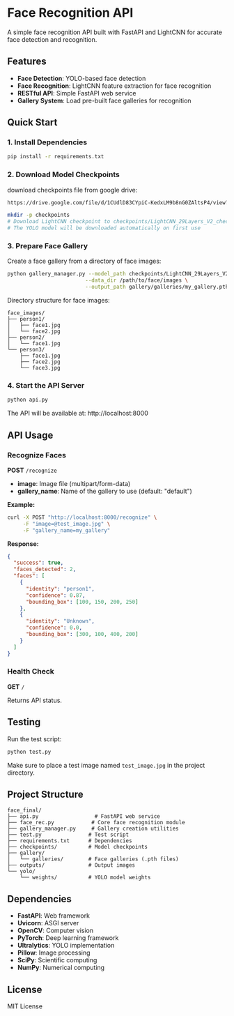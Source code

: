 # Face Recognition API

A simple face recognition API built with FastAPI and LightCNN for accurate face detection and recognition.

## Features

- **Face Detection**: YOLO-based face detection
- **Face Recognition**: LightCNN feature extraction for face recognition
- **RESTful API**: Simple FastAPI web service
- **Gallery System**: Load pre-built face galleries for recognition

## Quick Start

### 1. Install Dependencies

```bash
pip install -r requirements.txt
```

### 2. Download Model Checkpoints

download checkpoints file from google drive:
```bash
https://drive.google.com/file/d/1CUdlD83CYpiC-KedxLM9b8nG0ZAltsP4/view?usp=sharing
```

```bash
mkdir -p checkpoints
# Download LightCNN checkpoint to checkpoints/LightCNN_29Layers_V2_checkpoint.pth.tar
# The YOLO model will be downloaded automatically on first use
```

### 3. Prepare Face Gallery

Create a face gallery from a directory of face images:

```bash
python gallery_manager.py --model_path checkpoints/LightCNN_29Layers_V2_checkpoint.pth.tar \
                         --data_dir /path/to/face/images \
                         --output_path gallery/galleries/my_gallery.pth
```

Directory structure for face images:
```
face_images/
├── person1/
│   ├── face1.jpg
│   └── face2.jpg
├── person2/
│   └── face1.jpg
└── person3/
    ├── face1.jpg
    ├── face2.jpg
    └── face3.jpg
```

### 4. Start the API Server

```bash
python api.py
```

The API will be available at: http://localhost:8000

## API Usage

### Recognize Faces

**POST** `/recognize`

- **image**: Image file (multipart/form-data)
- **gallery_name**: Name of the gallery to use (default: "default")

**Example:**
```bash
curl -X POST "http://localhost:8000/recognize" \
     -F "image=@test_image.jpg" \
     -F "gallery_name=my_gallery"
```

**Response:**
```json
{
  "success": true,
  "faces_detected": 2,
  "faces": [
    {
      "identity": "person1",
      "confidence": 0.87,
      "bounding_box": [100, 150, 200, 250]
    },
    {
      "identity": "Unknown",
      "confidence": 0.0,
      "bounding_box": [300, 100, 400, 200]
    }
  ]
}
```

### Health Check

**GET** `/`

Returns API status.

## Testing

Run the test script:

```bash
python test.py
```

Make sure to place a test image named `test_image.jpg` in the project directory.

## Project Structure

```
face_final/
├── api.py                  # FastAPI web service
├── face_rec.py            # Core face recognition module
├── gallery_manager.py     # Gallery creation utilities
├── test.py               # Test script
├── requirements.txt      # Dependencies
├── checkpoints/          # Model checkpoints
├── gallery/
│   └── galleries/        # Face galleries (.pth files)
├── outputs/              # Output images
└── yolo/
    └── weights/          # YOLO model weights
```

## Dependencies

- **FastAPI**: Web framework
- **Uvicorn**: ASGI server
- **OpenCV**: Computer vision
- **PyTorch**: Deep learning framework
- **Ultralytics**: YOLO implementation
- **Pillow**: Image processing
- **SciPy**: Scientific computing
- **NumPy**: Numerical computing

## License

MIT License
